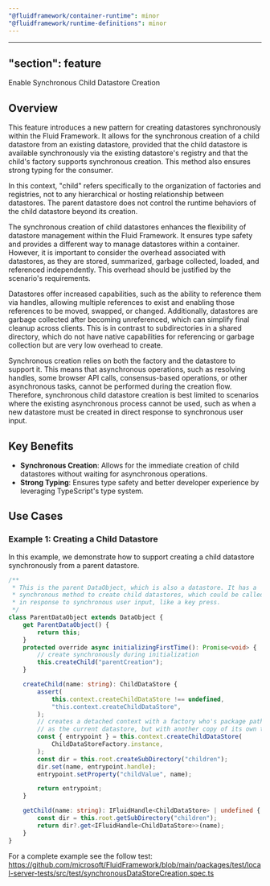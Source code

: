 ```yaml
---
"@fluidframework/container-runtime": minor
"@fluidframework/runtime-definitions": minor
---
```

---
"section": feature
---

Enable Synchronous Child Datastore Creation

## Overview

This feature introduces a new pattern for creating datastores synchronously within the Fluid Framework. It allows for the synchronous creation of a child datastore from an existing datastore, provided that the child datastore is available synchronously via the existing datastore's registry and that the child's factory supports synchronous creation. This method also ensures strong typing for the consumer.

In this context, "child" refers specifically to the organization of factories and registries, not to any hierarchical or hosting relationship between datastores. The parent datastore does not control the runtime behaviors of the child datastore beyond its creation.

The synchronous creation of child datastores enhances the flexibility of datastore management within the Fluid Framework. It ensures type safety and provides a different way to manage datastores within a container. However, it is important to consider the overhead associated with datastores, as they are stored, summarized, garbage collected, loaded, and referenced independently. This overhead should be justified by the scenario's requirements.

Datastores offer increased capabilities, such as the ability to reference them via handles, allowing multiple references to exist and enabling those references to be moved, swapped, or changed. Additionally, datastores are garbage collected after becoming unreferenced, which can simplify final cleanup across clients. This is in contrast to subdirectories in a shared directory, which do not have native capabilities for referencing or garbage collection but are very low overhead to create.

Synchronous creation relies on both the factory and the datastore to support it. This means that asynchronous operations, such as resolving handles, some browser API calls, consensus-based operations, or other asynchronous tasks, cannot be performed during the creation flow. Therefore, synchronous child datastore creation is best limited to scenarios where the existing asynchronous process cannot be used, such as when a new datastore must be created in direct response to synchronous user input.

## Key Benefits

- **Synchronous Creation**: Allows for the immediate creation of child datastores without waiting for asynchronous operations.
- **Strong Typing**: Ensures type safety and better developer experience by leveraging TypeScript's type system.

## Use Cases

### Example 1: Creating a Child Datastore

In this example, we demonstrate how to support creating a child datastore synchronously from a parent datastore.

```typescript
/**
 * This is the parent DataObject, which is also a datastore. It has a
 * synchronous method to create child datastores, which could be called
 * in response to synchronous user input, like a key press.
 */
class ParentDataObject extends DataObject {
	get ParentDataObject() {
		return this;
	}
	protected override async initializingFirstTime(): Promise<void> {
		// create synchronously during initialization
		this.createChild("parentCreation");
	}

	createChild(name: string): ChildDataStore {
		assert(
			this.context.createChildDataStore !== undefined,
			"this.context.createChildDataStore",
		);
		// creates a detached context with a factory who's package path is the same
		// as the current datastore, but with another copy of its own type.
		const { entrypoint } = this.context.createChildDataStore(
			ChildDataStoreFactory.instance,
		);
		const dir = this.root.createSubDirectory("children");
		dir.set(name, entrypoint.handle);
		entrypoint.setProperty("childValue", name);

		return entrypoint;
	}

	getChild(name: string): IFluidHandle<ChildDataStore> | undefined {
		const dir = this.root.getSubDirectory("children");
		return dir?.get<IFluidHandle<ChildDataStore>>(name);
	}
}
```

For a complete example see the follow test:
https://github.com/microsoft/FluidFramework/blob/main/packages/test/local-server-tests/src/test/synchronousDataStoreCreation.spec.ts

